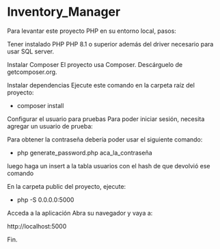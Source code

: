 # Inventory_Manager

Para levantar este proyecto PHP en su entorno local, pasos:

Tener instalado PHP
PHP 8.1 o superior además del driver necesario para usar SQL server.

Instalar Composer
El proyecto usa Composer. Descárguelo de getcomposer.org.

Instalar dependencias
Ejecute este comando en la carpeta raíz del proyecto:

- composer install

Configurar el usuario para pruebas
Para poder iniciar sesión, necesita agregar un usuario de prueba:

Para obtener la contraseña debería poder usar el siguiente comando:

- php generate_password.php aca_la_contraseña

luego haga un insert a la tabla usuarios con el hash de que devolvió ese comando

En la carpeta public del proyecto, ejecute:

- php -S 0.0.0.0:5000

Acceda a la aplicación
Abra su navegador y vaya a:

http://localhost:5000

Fin.
